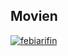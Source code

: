 ## Movien
[![febiarifin](https://circleci.com/gh/febiarifin/Movien.svg?style=svg)](https://circleci.com/gh/febiarifin/Movien)